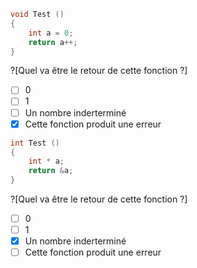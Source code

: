 ```C
void Test () 
{ 
    int a = 0; 
    return a++; 
}
```

?[Quel va être le retour de cette fonction ?]
-[ ] 0
-[ ] 1
-[ ] Un nombre inderterminé
-[x] Cette fonction produit une erreur

```C
int Test () 
{ 
    int * a; 
    return &a; 
}
```

?[Quel va être le retour de cette fonction ?]
-[ ] 0
-[ ] 1
-[x] Un nombre inderterminé
-[ ] Cette fonction produit une erreur